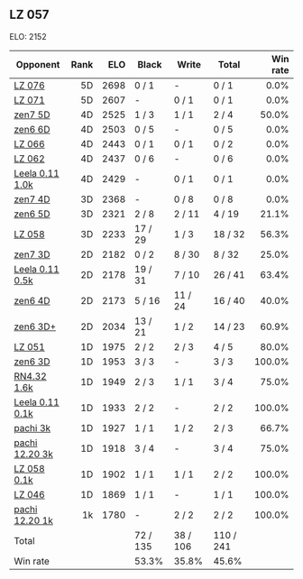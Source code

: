 ## LZ 057 ##

ELO: 2152

Opponent | Rank | ELO | Black | Write | Total | Win rate
---------|-----:|----:|-------|-------|-------|-------:
[LZ 076](LZ%20076.md) | 5D | 2698 | 0 / 1 | - | 0 / 1 | 0.0%
[LZ 071](LZ%20071.md) | 5D | 2607 | - | 0 / 1 | 0 / 1 | 0.0%
[zen7 5D](zen7%205D.md) | 4D | 2525 | 1 / 3 | 1 / 1 | 2 / 4 | 50.0%
[zen6 6D](zen6%206D.md) | 4D | 2503 | 0 / 5 | - | 0 / 5 | 0.0%
[LZ 066](LZ%20066.md) | 4D | 2443 | 0 / 1 | 0 / 1 | 0 / 2 | 0.0%
[LZ 062](LZ%20062.md) | 4D | 2437 | 0 / 6 | - | 0 / 6 | 0.0%
[Leela 0.11 1.0k](Leela%200.11%201.0k.md) | 4D | 2429 | - | 0 / 1 | 0 / 1 | 0.0%
[zen7 4D](zen7%204D.md) | 3D | 2368 | - | 0 / 8 | 0 / 8 | 0.0%
[zen6 5D](zen6%205D.md) | 3D | 2321 | 2 / 8 | 2 / 11 | 4 / 19 | 21.1%
[LZ 058](LZ%20058.md) | 3D | 2233 | 17 / 29 | 1 / 3 | 18 / 32 | 56.3%
[zen7 3D](zen7%203D.md) | 2D | 2182 | 0 / 2 | 8 / 30 | 8 / 32 | 25.0%
[Leela 0.11 0.5k](Leela%200.11%200.5k.md) | 2D | 2178 | 19 / 31 | 7 / 10 | 26 / 41 | 63.4%
[zen6 4D](zen6%204D.md) | 2D | 2173 | 5 / 16 | 11 / 24 | 16 / 40 | 40.0%
[zen6 3D+](zen6%203D+.md) | 2D | 2034 | 13 / 21 | 1 / 2 | 14 / 23 | 60.9%
[LZ 051](LZ%20051.md) | 1D | 1975 | 2 / 2 | 2 / 3 | 4 / 5 | 80.0%
[zen6 3D](zen6%203D.md) | 1D | 1953 | 3 / 3 | - | 3 / 3 | 100.0%
[RN4.32 1.6k](RN4.32%201.6k.md) | 1D | 1949 | 2 / 3 | 1 / 1 | 3 / 4 | 75.0%
[Leela 0.11 0.1k](Leela%200.11%200.1k.md) | 1D | 1933 | 2 / 2 | - | 2 / 2 | 100.0%
[pachi 3k](pachi%203k.md) | 1D | 1927 | 1 / 1 | 1 / 2 | 2 / 3 | 66.7%
[pachi 12.20 3k](pachi%2012.20%203k.md) | 1D | 1918 | 3 / 4 | - | 3 / 4 | 75.0%
[LZ 058 0.1k](LZ%20058%200.1k.md) | 1D | 1902 | 1 / 1 | 1 / 1 | 2 / 2 | 100.0%
[LZ 046](LZ%20046.md) | 1D | 1869 | 1 / 1 | - | 1 / 1 | 100.0%
[pachi 12.20 1k](pachi%2012.20%201k.md) | 1k | 1780 | - | 2 / 2 | 2 / 2 | 100.0%
Total | | | 72 / 135 | 38 / 106 | 110 / 241 | 
Win rate| | | 53.3% | 35.8% | 45.6% | 
